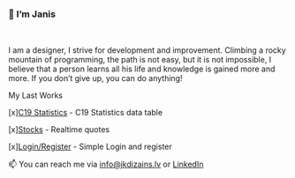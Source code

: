 ### 👋 I’m Janis
<br>


I am a designer, I strive for development and improvement. Climbing a rocky mountain of programming, the path is not easy, but it is not impossible, I believe that a person learns all his life and knowledge is gained more and more.
If you don’t give up, you can do anything!

My Last Works

[x][C19 Statistics](/) - C19 Statistics data table

[x][Stocks](https://github.com/Jazekss/Finnhub.io) - Realtime quotes

[x][Login/Register](https://github.com/Jazekss/LoginRegister) - Simple Login and register


 📫 You can reach me via info@jkdizains.lv or [LinkedIn](https://www.linkedin.com/in/janis-krastins/)
